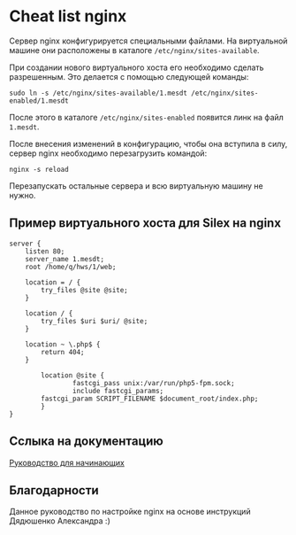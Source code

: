 # Cheat list nginx

Сервер nginx конфигурируется специальными файлами. На виртуальной машине они расположены в каталоге `/etc/nginx/sites-available`.

При создании нового виртуального хоста его необходимо сделать разрешенным. Это делается с помощью следующей команды:

```
sudo ln -s /etc/nginx/sites-available/1.mesdt /etc/nginx/sites-enabled/1.mesdt
```
После этого в каталоге `/etc/nginx/sites-enabled` появится линк на файл `1.mesdt`.

После внесения изменений в конфигурацию, чтобы она вступила в силу, сервер nginx необходимо перезагрузить командой:
 
```
nginx -s reload
```

Перезапускать остальные сервера и всю виртуальную машину не нужно.

## Пример виртуального хоста для Silex на nginx

```
server {
	listen 80;
	server_name 1.mesdt;
	root /home/q/hws/1/web;
	
	location = / {
		try_files @site @site;
	}

	location / {
		try_files $uri $uri/ @site;
	}

	location ~ \.php$ {
		return 404;
	}

        location @site {
                fastcgi_pass unix:/var/run/php5-fpm.sock;
                include fastcgi_params;
		fastcgi_param SCRIPT_FILENAME $document_root/index.php;
        }
}

```

## Сслыка на документацию
[Руководство для начинающих](http://nginx.org/ru/docs/beginners_guide.html)

## Благодарности
Данное руководство по настройке nginx на основе инструкций Дядюшенко Александра :)
